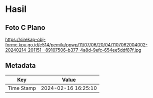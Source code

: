 # Hasil

## Foto C Plano

https://sirekap-obj-formc.kpu.go.id/e514/pemilu/ppwp/11/07/06/20/04/1107062004002-20240214-201151--89107506-b377-4a8d-9efc-654ee5ddf87f.jpg


## Metadata

| Key        | Value               |
| ---------- | ------------------- |
| Time Stamp | 2024-02-16 16:25:10 |



